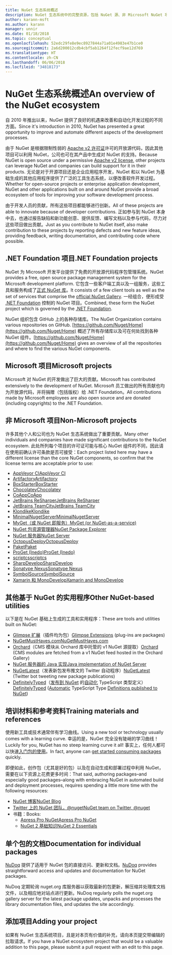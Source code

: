 ```yaml
---
title: NuGet 生态系统概述
description: NuGet 生态系统中的完整资源，包括 NuGet 源、非 Microsoft NuGet 项目、实用程序和培训材料。
author: karann-msft
ms.author: karann
manager: unnir
ms.date: 01/18/2018
ms.topic: conceptual
ms.openlocfilehash: 52edc29fe8e9ec8927844a71a01e4983e47b1ce0
ms.sourcegitcommit: 2a6d200012cdb4cbf5ab1264f12fecf9ae12d769
ms.translationtype: HT
ms.contentlocale: zh-CN
ms.lasthandoff: 06/06/2018
ms.locfileid: "34818173"
---
```

# <a name="an-overview-of-the-nuget-ecosystem"></a><span data-ttu-id="6e490-103">NuGet 生态系统概述</span><span class="sxs-lookup"><span data-stu-id="6e490-103">An overview of the NuGet ecosystem</span></span>

<span data-ttu-id="6e490-104">自 2010 年推出以来，NuGet 提供了良好的机遇来改善和自动化开发过程的不同方面。</span><span class="sxs-lookup"><span data-stu-id="6e490-104">Since it's introduction in 2010, NuGet has presented a great opportunity to improve and automate different aspects of the development processes.</span></span>

<span data-ttu-id="6e490-105">由于 NuGet 是根据限制性弱的 [Apache v2 许可证](http://choosealicense.com/licenses/apache/)许可的开放源代码，因此其他项目可以利用 NuGet，公司也可在其产品中生成对 NuGet 的支持。</span><span class="sxs-lookup"><span data-stu-id="6e490-105">Because NuGet is open source under a permissive [Apache v2 license](http://choosealicense.com/licenses/apache/), other projects can leverage NuGet and companies can build support for it in their products.</span></span> <span data-ttu-id="6e490-106">无论是对于开源项目还是企业应用程序开发，NuGet 和以 NuGet 为基础生成的其他应用程序提供了广泛的工具生态系统，以便改善软件开发过程。</span><span class="sxs-lookup"><span data-stu-id="6e490-106">Whether for open-source projects or enterprise application development, NuGet and other applications built on and around NuGet provide a broad ecosystem of tools for improving your software development process.</span></span>

<span data-ttu-id="6e490-107">由于开发人员的贡献，所有这些项目都能够进行创新。</span><span class="sxs-lookup"><span data-stu-id="6e490-107">All of these projects are able to innovate because of developer contributions.</span></span> <span data-ttu-id="6e490-108">正如参与到 NuGet 本身中去，也通过报告缺陷和新功能创意、提供反馈、编写文档以及参与代码，尽力对这些项目做出贡献。</span><span class="sxs-lookup"><span data-stu-id="6e490-108">Just as you contribute to NuGet itself, also make contribution to these projects by reporting defects and new feature ideas, providing feedback, writing documentation, and contributing code where possible.</span></span>

## <a name="net-foundation-projects"></a><span data-ttu-id="6e490-109">.NET Foundation 项目</span><span class="sxs-lookup"><span data-stu-id="6e490-109">.NET Foundation projects</span></span>

<span data-ttu-id="6e490-110">NuGet 为 Microsoft 开发平台提供了免费的开放源代码程序包管理系统。</span><span class="sxs-lookup"><span data-stu-id="6e490-110">NuGet provides a free, open source package management system for the Microsoft development platform.</span></span> <span data-ttu-id="6e490-111">它包含一些客户端工具以及一组服务，这些工具和服务构成了[正式 NuGet 库](http://www.nuget.org)。</span><span class="sxs-lookup"><span data-stu-id="6e490-111">It consists of a few client tools as well as the set of services that comprise the [official NuGet Gallery](http://www.nuget.org).</span></span> <span data-ttu-id="6e490-112">一经组合，便形成受 [.NET Foundation](http://www.dotnetfoundation.org/) 控制的 NuGet 项目。</span><span class="sxs-lookup"><span data-stu-id="6e490-112">Combined, these form the NuGet project which is governed by the [.NET Foundation](http://www.dotnetfoundation.org/).</span></span>

<span data-ttu-id="6e490-113">NuGet 组织包含 GitHub 上的各种存储库。</span><span class="sxs-lookup"><span data-stu-id="6e490-113">The NuGet Organization contains various repositories on GitHub.</span></span> <span data-ttu-id="6e490-114">[https://github.com/Nuget/Home](https://github.com/Nuget/Home) 概述了所有存储库以及可在何处找到各种 NuGet 组件。</span><span class="sxs-lookup"><span data-stu-id="6e490-114">[https://github.com/Nuget/Home](https://github.com/Nuget/Home) gives an overview of all the repositories and where to find the various NuGet components.</span></span>

## <a name="microsoft-projects"></a><span data-ttu-id="6e490-115">Microsoft 项目</span><span class="sxs-lookup"><span data-stu-id="6e490-115">Microsoft projects</span></span>

<span data-ttu-id="6e490-116">Microsoft 对 NuGet 的开发做出了巨大的贡献。</span><span class="sxs-lookup"><span data-stu-id="6e490-116">Microsoft has contributed extensively to the development of NuGet.</span></span> <span data-ttu-id="6e490-117">Microsoft 员工做出的所有贡献也均为开放源代码，并将捐赠（包括版权）给 .NET Foundation。</span><span class="sxs-lookup"><span data-stu-id="6e490-117">All contributions made by Microsoft employees are also open source and are donated (including copyrights) to the .NET Foundation.</span></span>

## <a name="non-microsoft-projects"></a><span data-ttu-id="6e490-118">非 Microsoft 项目</span><span class="sxs-lookup"><span data-stu-id="6e490-118">Non-Microsoft projects</span></span>

<span data-ttu-id="6e490-119">许多其他个人和公司也为 NuGet 生态系统做出了重要贡献。</span><span class="sxs-lookup"><span data-stu-id="6e490-119">Many other individuals and companies have made significant contributions to the NuGet ecosystem.</span></span> <span data-ttu-id="6e490-120">此处所列每个项目的许可证可能与核心 NuGet 组件的不同，因此请在使用前确认许可条款是否可接受：</span><span class="sxs-lookup"><span data-stu-id="6e490-120">Each project listed here may have a different license than the core NuGet components, so confirm that the license terms are acceptable prior to use:</span></span>

- [<span data-ttu-id="6e490-121">AppVeyor CI</span><span class="sxs-lookup"><span data-stu-id="6e490-121">AppVeyor CI</span></span>](https://www.appveyor.com/)
- [<span data-ttu-id="6e490-122">Artifactory</span><span class="sxs-lookup"><span data-stu-id="6e490-122">Artifactory</span></span>](https://www.jfrog.com/artifactory/)
- [<span data-ttu-id="6e490-123">BoxStarter</span><span class="sxs-lookup"><span data-stu-id="6e490-123">BoxStarter</span></span>](http://boxstarter.org/)
- [<span data-ttu-id="6e490-124">Chocolatey</span><span class="sxs-lookup"><span data-stu-id="6e490-124">Chocolatey</span></span>](https://chocolatey.org/)
- [<span data-ttu-id="6e490-125">CoApp</span><span class="sxs-lookup"><span data-stu-id="6e490-125">CoApp</span></span>](http://coapp.org/)
- [<span data-ttu-id="6e490-126">JetBrains ReSharper</span><span class="sxs-lookup"><span data-stu-id="6e490-126">JetBrains ReSharper</span></span>](https://resharper-plugins.jetbrains.com/)
- [<span data-ttu-id="6e490-127">JetBrains TeamCity</span><span class="sxs-lookup"><span data-stu-id="6e490-127">JetBrains TeamCity</span></span>](https://www.jetbrains.com/teamcity/)
- [<span data-ttu-id="6e490-128">Klondike</span><span class="sxs-lookup"><span data-stu-id="6e490-128">Klondike</span></span>](https://github.com/themotleyfool/Klondike)
- [<span data-ttu-id="6e490-129">MinimalNugetServer</span><span class="sxs-lookup"><span data-stu-id="6e490-129">MinimalNugetServer</span></span>](https://github.com/TanukiSharp/MinimalNugetServer)
- [<span data-ttu-id="6e490-130">MyGet（或 NuGet 即服务）</span><span class="sxs-lookup"><span data-stu-id="6e490-130">MyGet (or NuGet-as-a-service)</span></span>](http://www.myget.org/)
- [<span data-ttu-id="6e490-131">NuGet 包资源管理器</span><span class="sxs-lookup"><span data-stu-id="6e490-131">NuGet Package Explorer</span></span>](https://github.com/NuGetPackageExplorer/NuGetPackageExplorer)
- [<span data-ttu-id="6e490-132">NuGet 服务器</span><span class="sxs-lookup"><span data-stu-id="6e490-132">NuGet Server</span></span>](http://nugetserver.net/)
- [<span data-ttu-id="6e490-133">OctopusDeploy</span><span class="sxs-lookup"><span data-stu-id="6e490-133">OctopusDeploy</span></span>](https://octopus.com/)
- [<span data-ttu-id="6e490-134">Paket</span><span class="sxs-lookup"><span data-stu-id="6e490-134">Paket</span></span>](https://fsprojects.github.io/Paket/)
- [<span data-ttu-id="6e490-135">ProGet (Inedo)</span><span class="sxs-lookup"><span data-stu-id="6e490-135">ProGet (Inedo)</span></span>](http://inedo.com/proget)
- [<span data-ttu-id="6e490-136">scriptcs</span><span class="sxs-lookup"><span data-stu-id="6e490-136">scriptcs</span></span>](http://scriptcs.net/)
- [<span data-ttu-id="6e490-137">SharpDevelop</span><span class="sxs-lookup"><span data-stu-id="6e490-137">SharpDevelop</span></span>](http://community.sharpdevelop.net/blogs/mattward/archive/2011/01/23/NuGetSupportInSharpDevelop.aspx)
- [<span data-ttu-id="6e490-138">Sonatype Nexus</span><span class="sxs-lookup"><span data-stu-id="6e490-138">Sonatype Nexus</span></span>](http://www.sonatype.com/nexus-repository-sonatype)
- [<span data-ttu-id="6e490-139">SymbolSource</span><span class="sxs-lookup"><span data-stu-id="6e490-139">SymbolSource</span></span>](http://www.symbolsource.org/Public)
- [<span data-ttu-id="6e490-140">Xamarin 和 MonoDevelop</span><span class="sxs-lookup"><span data-stu-id="6e490-140">Xamarin and MonoDevelop</span></span>](https://github.com/mrward/monodevelop-nuget-addin)

## <a name="other-nuget-based-utilities"></a><span data-ttu-id="6e490-141">其他基于 NuGet 的实用程序</span><span class="sxs-lookup"><span data-stu-id="6e490-141">Other NuGet-based utilities</span></span>

<span data-ttu-id="6e490-142">以下是在 NuGet 基础上生成的工具和实用程序：</span><span class="sxs-lookup"><span data-stu-id="6e490-142">These are tools and utilities built on NuGet:</span></span>

- <span data-ttu-id="6e490-143">[Glimpse 扩展](http://getglimpse.com/Packages)（插件均为包）</span><span class="sxs-lookup"><span data-stu-id="6e490-143">[Glimpse Extensions](http://getglimpse.com/Packages) (plug-ins are packages)</span></span>
- [<span data-ttu-id="6e490-144">NuGetMustHaves.com</span><span class="sxs-lookup"><span data-stu-id="6e490-144">NuGetMustHaves.com</span></span>](http://nugetmusthaves.com/)
- <span data-ttu-id="6e490-145">[Orchard](http://www.orchardproject.net/)（CMS 模块从 Orchard 库中托管的 v1 NuGet 源提取）</span><span class="sxs-lookup"><span data-stu-id="6e490-145">[Orchard](http://www.orchardproject.net/) (CMS modules are fetched from a v1 NuGet feed hosted in the Orchard Gallery)</span></span>
- [<span data-ttu-id="6e490-146">NuGet 服务器的 Java 实现</span><span class="sxs-lookup"><span data-stu-id="6e490-146">Java implementation of NuGet Server</span></span>](http://jonnyzzz.com/blog/2012/03/07/nuget-server-in-pure-java/)
- <span data-ttu-id="6e490-147">[NuGetLatest](https://twitter.com/NuGetLatest)（发表新包发布推文的 Twitter 自动程序）</span><span class="sxs-lookup"><span data-stu-id="6e490-147">[NuGetLatest](https://twitter.com/NuGetLatest) (Twitter bot tweeting new package publications)</span></span>
- <span data-ttu-id="6e490-148">[DefinitelyTyped](http://definitelytyped.org/)（[发布到 NuGet](http://www.nuget.org/packages?q=DefinitelyTyped) 的[自动化](https://github.com/DefinitelyTyped/NugetAutomation/) TypeScript 类型定义）</span><span class="sxs-lookup"><span data-stu-id="6e490-148">[DefinitelyTyped](http://definitelytyped.org/) ([Automatic](https://github.com/DefinitelyTyped/NugetAutomation/) TypeScript Type [Definitions published to NuGet](http://www.nuget.org/packages?q=DefinitelyTyped))</span></span>

## <a name="training-materials-and-references"></a><span data-ttu-id="6e490-149">培训材料和参考资料</span><span class="sxs-lookup"><span data-stu-id="6e490-149">Training materials and references</span></span>

<span data-ttu-id="6e490-150">使用新工具或技术通常伴有学习曲线。</span><span class="sxs-lookup"><span data-stu-id="6e490-150">Using a new tool or technology usually comes with a learning curve.</span></span> <span data-ttu-id="6e490-151">幸运的是，NuGet 完全没有陡峭的学习曲线！</span><span class="sxs-lookup"><span data-stu-id="6e490-151">Luckily for you, NuGet has no steep learning curve it all!</span></span> <span data-ttu-id="6e490-152">事实上，任何人都可以快速[入门包的使用](../quickstart/use-a-package.md)。</span><span class="sxs-lookup"><span data-stu-id="6e490-152">In fact, anyone can [get started consuming packages](../quickstart/use-a-package.md) quickly.</span></span>

<span data-ttu-id="6e490-153">即便如此，创作包（尤其是好的包）以及在自动生成和部署过程中利用 NuGet，需要在以下资源上花费更多时间：</span><span class="sxs-lookup"><span data-stu-id="6e490-153">That said, authoring packages–and especially good packages–along with  embracing NuGet in automated build and deployment processes, requires spending a little more time with the following resources:</span></span>

- [<span data-ttu-id="6e490-154">NuGet 博客</span><span class="sxs-lookup"><span data-stu-id="6e490-154">NuGet Blog</span></span>](http://blog.nuget.org/)
- [<span data-ttu-id="6e490-155">Twitter 上的 NuGet 团队，@nuget</span><span class="sxs-lookup"><span data-stu-id="6e490-155">NuGet team on Twitter, @nuget</span></span>](http://twitter.com/nuget)
- <span data-ttu-id="6e490-156">书籍：</span><span class="sxs-lookup"><span data-stu-id="6e490-156">Books:</span></span>
  - [<span data-ttu-id="6e490-157">Apress Pro NuGet</span><span class="sxs-lookup"><span data-stu-id="6e490-157">Apress Pro NuGet</span></span>](http://bit.ly/ProNuGet)
  - [<span data-ttu-id="6e490-158">NuGet 2 基础知识</span><span class="sxs-lookup"><span data-stu-id="6e490-158">NuGet 2 Essentials</span></span>](http://www.amazon.com/NuGet-2-Essentials-Damir-Arh-ebook/dp/B00GTQD5M4)

## <a name="documentation-for-individual-packages"></a><span data-ttu-id="6e490-159">单个包的文档</span><span class="sxs-lookup"><span data-stu-id="6e490-159">Documentation for individual packages</span></span>

<span data-ttu-id="6e490-160">[NuDoq](http://nudoq.org) 提供了适用于 NuGet 包的直接访问、更新和文档。</span><span class="sxs-lookup"><span data-stu-id="6e490-160">[NuDoq](http://nudoq.org) provides straightforward access and updates and documentation for NuGet packages.</span></span>

<span data-ttu-id="6e490-161">NuDoq 定期轮询 nuget.org 库服务器以获取最新的包更新，解压缩并处理库文档文件，以及相应地对站点进行更新。</span><span class="sxs-lookup"><span data-stu-id="6e490-161">NuDoq regularly polls the nuget.org gallery server for the latest package updates, unpacks and processes the library documentation files, and updates the site accordingly.</span></span>

## <a name="adding-your-project"></a><span data-ttu-id="6e490-162">添加项目</span><span class="sxs-lookup"><span data-stu-id="6e490-162">Adding your project</span></span>

<span data-ttu-id="6e490-163">如果有 NuGet 生态系统项目，且是对本页有价值的补充，请向本页提交带编辑的拉取请求。</span><span class="sxs-lookup"><span data-stu-id="6e490-163">If you have a NuGet ecosystem project that would be a valuable addition to this page, please  submit a pull request with an edit to this page.</span></span>
